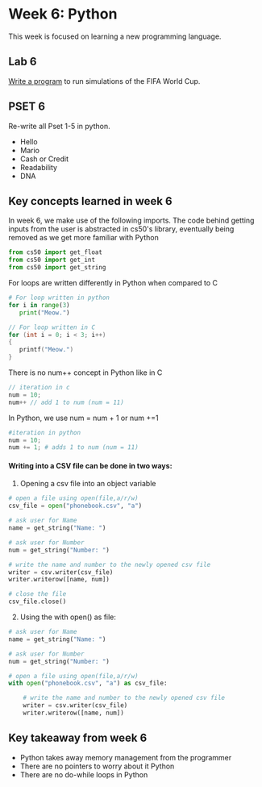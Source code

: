 <!--
https://www.makeareadme.com/
-->

# Week 6: Python

This week is  focused on learning a new programming language.

## Lab 6

[Write a program](https://cs50.harvard.edu/x/2022/labs/6/) to run simulations of the FIFA World Cup.

## PSET 6
Re-write all Pset 1-5 in python.
* Hello
* Mario
* Cash or Credit
* Readability
* DNA

## Key concepts learned in week 6

In week 6, we make use of the following imports.
The code behind getting inputs from the user is abstracted in cs50's library, eventually being removed as we get more familiar with Python

```python
from cs50 import get_float
from cs50 import get_int
from cs50 import get_string
```

For loops are written differently in Python when compared to C
```python
# For loop written in python
for i in range(3)
   print("Meow.")
```
```c
// For loop written in C
for (int i = 0; i < 3; i++)
{
   printf("Meow.")
}
```

There is no num++ concept in Python like in C
```c
// iteration in c
num = 10;
num++ // add 1 to num (num = 11)
```

In Python, we use num = num + 1 or num +=1
```python
#iteration in python
num = 10;
num += 1; # adds 1 to num (num = 11)
```

#### Writing into a CSV file can be done in two ways:

1. Opening a csv file into an object variable
```python
# open a file using open(file,a/r/w)
csv_file = open("phonebook.csv", "a")

# ask user for Name
name = get_string("Name: ")

# ask user for Number
num = get_string("Number: ")

# write the name and number to the newly opened csv file
writer = csv.writer(csv_file)
writer.writerow([name, num])

# close the file
csv_file.close()
```

2. Using the with open() as file:

```python
# ask user for Name
name = get_string("Name: ")

# ask user for Number
num = get_string("Number: ")

# open a file using open(file,a/r/w)
with open("phonebook.csv", "a") as csv_file:

    # write the name and number to the newly opened csv file
    writer = csv.writer(csv_file)
    writer.writerow([name, num])

```

## Key takeaway from week 6
* Python takes away memory management from the programmer
* There are no pointers to worry about it Python
* There are no do-while loops in Python

